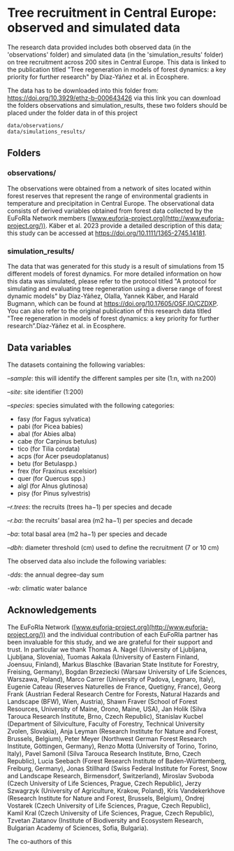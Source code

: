 # Tree recruitment in Central Europe: observed and simulated data

The research data provided includes both observed data (in the 'observations' folder) and simulated data (in the 'simulation_results' folder) on tree recruitment across 200 sites in Central Europe. This data is linked to the publication titled "Tree regeneration in models of forest dynamics: a key priority for further research" by Díaz-Yáñez et al. in Ecosphere. 

The data has to be downloaded into this folder from:  https://doi.org/10.3929/ethz-b-000643426 via this link you can download the folders observations and simulation_results,  these two folders should be placed under the folder data in of this project 

```
data/observations/
data/simulations_results/
```



## Folders

### observations/

The observations were obtained from a network of sites located within forest reserves that represent the range of environmental gradients in temperature and precipitation in Central Europe. The observational data consists of derived variables obtained from forest data collected by the EuFoRIa Network members ([www.euforia-project.org](http://www.euforia-project.org/)). Käber et al. 2023 provide a detailed description of this data; this study can be accessed at https://doi.org/10.1111/1365-2745.14181.

### simulation_results/

The data that was generated for this study is a result of simulations from 15 different models of forest dynamics. For more detailed information on how this data was simulated, please refer to the protocol titled "A protocol for simulating and evaluating tree regeneration using a diverse range of forest dynamic models" by Díaz-Yáñez, Olalla, Yannek Käber, and Harald Bugmann, which can be found at https://doi.org/10.17605/OSF.IO/CZDXP. You can also refer to the original publication of this research data titled "Tree regeneration in models of forest dynamics: a key priority for further research”.Díaz-Yáñez et al. in Ecosphere.

## Data variables 

The datasets containing the following variables:

–*sample*: this will identify the different samples per site (1:n, with n≥200)

–*site*: site identifier (1:200)

–*species*: species simulated with the following categories:

* fasy (for Fagus sylvatica)
* pabi (for Picea babies)
* abal (for Abies alba)
* cabe (for Carpinus betulus)
* tico (for Tilia cordata)
* acps (for Acer pseudoplatanus)
* betu (for Betulaspp.)
* frex (for Fraxinus excelsior)
* quer (for Quercus spp.)
* algl (for Alnus glutinosa)
* pisy (for Pinus sylvestris)

–*r.trees*: the recruits (trees ha−1) per species and decade

–*r.ba*: the recruits’ basal area (m2 ha−1) per species and decade

–*ba*: total basal area (m2 ha−1) per species and decade

–*dbh*: diameter threshold (cm) used to define the recruitment (7 or 10 cm)

 

The observed data also include the following variables:

-*dds*: the annual degree-day sum

-*wb*: climatic water balance



##  Acknowledgements

The EuFoRIa Network ([www.euforia-project.org](http://www.euforia-project.org/))  and the individual contribution of each EuFoRIa partner has been invaluable for this study, and we are grateful for their support and trust. In particular we thank Thomas A. Nagel (University of Ljubljana, Ljubljana, Slovenia), Tuomas Aakala (University of Eastern Finland, Joensuu, Finland), Markus Blaschke (Bavarian State Institute for Forestry, Freising, Germany), Bogdan Brzeziecki (Warsaw University of Life Sciences, Warszawa, Poland), Marco Carrer (University of Padova, Legnaro, Italy), Eugenie Cateau (Reserves Naturelles de France, Quetigny, France), Georg Frank (Austrian Federal Research Centre for Forests, Natural Hazards and Landscape (BFW), Wien, Austria), Shawn Fraver (School of Forest Resources, University of Maine, Orono, Maine, USA), Jan Holik (Silva Tarouca Research Institute, Brno, Czech Republic), Stanislav Kucbel (Department of Silviculture, Faculty of Forestry, Technical University Zvolen, Slovakia), Anja Leyman (Research Institute for Nature and Forest, Brussels, Belgium), Peter Meyer (Northwest German Forest Research Institute, Göttingen, Germany), Renzo Motta (University of Torino, Torino, Italy), Pavel Samonil (Silva Tarouca Research Institute, Brno, Czech Republic), Lucia Seebach (Forest Research Institute of Baden-Württemberg, Freiburg, Germany), Jonas Stillhard (Swiss Federal Institute for Forest, Snow and Landscape Research, Birmensdorf, Switzerland), Miroslav Svoboda (Czech University of Life Sciences, Prague, Czech Republic), Jerzy Szwagrzyk (University of Agriculture, Krakow, Poland), Kris Vandekerkhove (Research Institute for Nature and Forest, Brussels, Belgium), Ondrej Vostarek (Czech University of Life Sciences, Prague, Czech Republic), Kamil Kral (Czech University of Life Sciences, Prague, Czech Republic), Tzvetan Zlatanov (Institute of Biodiversity and Ecosystem Research, Bulgarian Academy of Sciences, Sofia, Bulgaria).



The co-authors of this 
